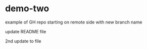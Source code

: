 # demo-two
example of GH repo starting on remote side with new branch name

update README file

2nd update to file
